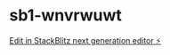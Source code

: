 # sb1-wnvrwuwt

[Edit in StackBlitz next generation editor ⚡️](https://stackblitz.com/~/github.com/mariajulianayb/sb1-wnvrwuwt)